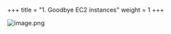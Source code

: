 +++
title = "1. Goodbye EC2 instances"
weight = 1
+++


![image.png](/images/008-viii-clean-it-up/33-950759-image.png)


